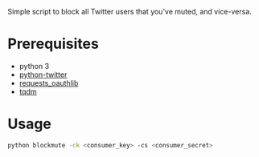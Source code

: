 Simple script to block all Twitter users that you've muted, and vice-versa.

# Prerequisites

* python 3
* [python-twitter](https://github.com/bear/python-twitter)
* [requests_oauthlib](https://github.com/requests/requests-oauthlib)
* [tqdm](https://pypi.python.org/pypi/tqdm)

# Usage

```sh
python blockmute -ck <consumer_key> -cs <consumer_secret>
```
